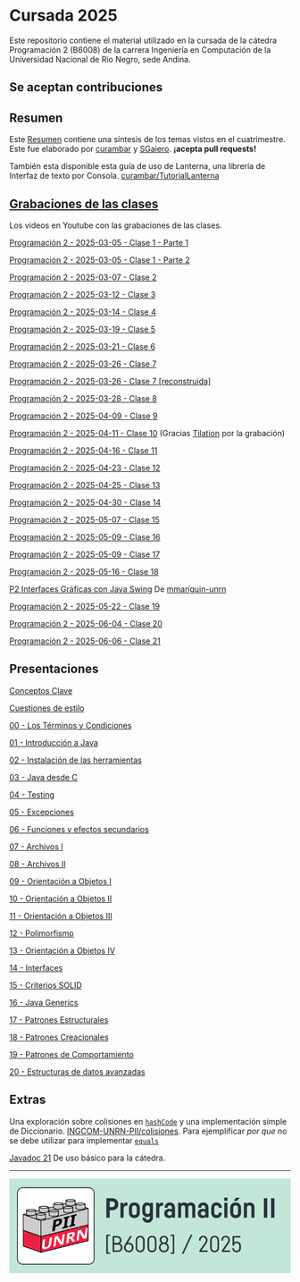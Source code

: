 # Cursada 2025

Este repositorio contiene el material utilizado en la cursada 
de la cátedra Programación 2 (B6008) de la carrera Ingeniería 
en Computación de la Universidad Nacional de Rio Negro, sede 
Andina.

## Se aceptan contribuciones

## Resumen
Este [Resumen](https://github.com/INGCOM-UNRN-PII/apunte_catedra) contiene una síntesis de los temas vistos en el cuatrimestre. Este fue elaborado por [curambar](https://github.com/curambar) y [SGaiero](https://github.com/SGaiero). **¡acepta pull requests!**

También esta disponible esta guía de uso de Lanterna, una librería de Interfaz de texto por Consola.
[curambar/TutorialLanterna](https://github.com/curambar/TutorialLanterna)

## [Grabaciones de las clases](https://www.youtube.com/playlist?list=PLnCeTGruNF6mveEBpfF2vXorYLLMAN9f7)
Los videos en Youtube con las grabaciones de las clases.

[Programación 2 - 2025-03-05 - Clase 1 - Parte 1](https://www.youtube.com/watch?v=EQzMAG5-fBw)

[⁣Programación 2 - 2025-03-05 - Clase 1 - Parte 2](https://www.youtube.com/watch?v=ENTVysgwGYk)

[⁣Programación 2 - 2025-03-07 - Clase 2](https://www.youtube.com/watch?v=sQpqt36upG8)

[⁣Programación 2 - 2025-03-12 - Clase 3](https://www.youtube.com/watch?v=9p0LgU349uI)

[Programación 2 - 2025-03-14 - Clase 4](https://www.youtube.com/watch?v=CWMfC-v1wXs)

[Programación 2 - 2025-03-19 - Clase 5](https://www.youtube.com/watch?v=CEGXIUrvLy8)

[Programación 2 - 2025-03-21 - Clase 6](https://www.youtube.com/watch?v=eWl86aV-vD4)

[Programación 2 - 2025-03-26 - Clase 7](https://www.youtube.com/watch?v=dBYd6p5dR9o)

[Programación 2 - 2025-03-26 - Clase 7 [reconstruida]](https://www.youtube.com/watch?v=AnWf5kVOVL0)

[Programación 2 - 2025-03-28 - Clase 8](https://www.youtube.com/watch?v=zfapA_jCZys)

[Programación 2 - 2025-04-09 - Clase 9](https://www.youtube.com/watch?v=fXg7dTV-N6U)

[Programación 2 - 2025-04-11 - Clase 10](https://www.youtube.com/watch?v=RobomvbQ8ys) (Gracias [Tilation](https://github.com/Tilation) por la grabación)

[Programación 2 - 2025-04-16 - Clase 11](https://www.youtube.com/watch?v=s-BwintBqAk)

[Programación 2 - 2025-04-23 - Clase 12](https://www.youtube.com/watch?v=idFL0BhsvAw)

[Programación 2 - 2025-04-25 - Clase 13](https://www.youtube.com/watch?v=QLCyS-a52pg)

[Programación 2 - 2025-04-30 - Clase 14](https://www.youtube.com/watch?v=zq9zbI-ZFFc)

[Programación 2 - 2025-05-07 - Clase 15](https://www.youtube.com/watch?v=SbnvbS8rJe0)

[Programación 2 - 2025-05-09 - Clase 16](https://www.youtube.com/watch?v=qkB3zwL0PI0)

[Programación 2 - 2025-05-09 - Clase 17](https://www.youtube.com/watch?v=VtYqQUYD8Fo)

[Programación 2 - 2025-05-16 - Clase 18](https://www.youtube.com/watch?v=FoohZkw2CgA)

[P2 Interfaces Gráficas con Java Swing](https://www.youtube.com/watch?v=arQEORtEKG4) De [mmariguin-unrn](https://github.com/mmariguin-unrn)

[Programación 2 - 2025-05-22 - Clase 19](https://www.youtube.com/watch?v=u4ggnt6hebw)

[Programación 2 - 2025-06-04 - Clase 20](https://www.youtube.com/watch?v=ehoAH4JjR3Q)

[Programación 2 - 2025-06-06 - Clase 21](https://www.youtube.com/watch?v=ZQxsBZ83Fug)

## Presentaciones



[Conceptos Clave](presentaciones/P2_0A_-_Conceptos_clave.pdf)

[Cuestiones de estilo](presentaciones/P2_0B_-_Cuestiones_de_estilo.pdf)

[00 - Los Términos y Condiciones](presentaciones/P2_00_-_Terminos_y_Condiciones.pdf)

[01 - Introducción a Java](presentaciones/P2_01_-_Introduccion_a_Java.pdf)

[02 - Instalación de las herramientas](presentaciones/P2_02_-_primeros_pasos.pdf)

[03 - Java desde C](presentaciones/P2_03_-_Java_I.pdf)

[04 - Testing](presentaciones/P2_04_-_Testing.pdf)

[05 - Excepciones](presentaciones/P2_05_-_Excepciones.pdf)

[06 - Funciones y efectos secundarios](presentaciones/P2_06_-_Funciones_y_efectos_secundarios.pdf)

[07 - Archivos I](presentaciones/P2_07_-_Archivos.pdf)

[08 - Archivos II](presentaciones/P2_08_-_Archivos_II.pdf)

[09 - Orientación a Objetos I](presentaciones/P2_09_-_OOP_1.pdf)

[10 - Orientación a Objetos II](presentaciones/P2_10_-_OOP_2.pdf)

[11 - Orientación a Objetos III](presentaciones/P2_11_-_OOP_3.pdf)

[12 - Polimorfismo](presentaciones/P2_12_-_Polimorfismo.pdf)

[13 - Orientación a Objetos IV](presentaciones/P2_13_-_OOP_4.pdf)

[14 - Interfaces](presentaciones/P2_14_-_Interfaces.pdf)

[15 - Criterios SOLID](presentaciones/P2_15_-_Criterios_SOLID.pdf)

[16 - Java Generics](presentaciones/P2_16_-_Java_Generics.pdf)

[17 - Patrones Estructurales](presentaciones/P2_17_-_Patrones_I.pdf)

[18 - Patrones Creacionales](presentaciones/P2_18_-_Patrones_II.pdf)

[19 - Patrones de Comportamiento](presentaciones/P2_19_-_Patrones_III.pdf)

[20 - Estructuras de datos avanzadas](presentaciones/P2_20_-_Estructuras_avanzadas.pdf)



## Extras

Una exploración sobre colisiones en [`hashCode`](https://docs.oracle.com/en/java/javase/21/docs/api/java.base/java/lang/Object.html#hashCode()) y una implementación simple de Diccionario.
[INGCOM-UNRN-PII/colisiones](https://github.com/INGCOM-UNRN-PII/colisiones). Para ejemplificar _por que_ no se debe utilizar para implementar [`equals`](https://docs.oracle.com/en/java/javase/21/docs/api/java.base/java/lang/Object.html#equals(java.lang.Object))

[Javadoc 21](https://docs.oracle.com/en/java/javase/21/docs/api/index.html)
De uso básico para la cátedra.

---

![La cursada 2025](P2_2025.png "La cursada 2025")